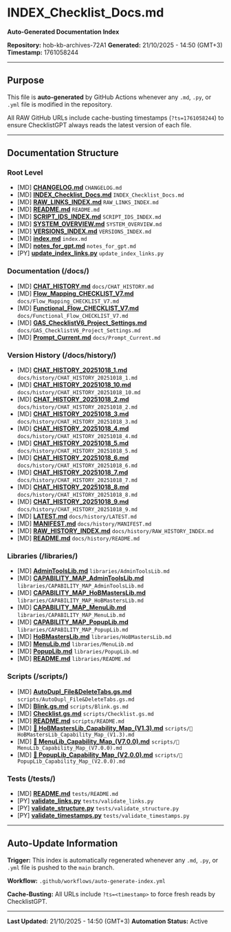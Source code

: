 # INDEX_Checklist_Docs.md
**Auto-Generated Documentation Index**

**Repository:** hob-kb-archives-72A1
**Generated:** 21/10/2025 - 14:50 (GMT+3)
**Timestamp:** 1761058244

---

## Purpose

This file is **auto-generated** by GitHub Actions whenever any `.md`, `.py`, or `.yml` file is modified in the repository.

All RAW GitHub URLs include cache-busting timestamps (`?ts=1761058244`) to ensure ChecklistGPT always reads the latest version of each file.

---

## Documentation Structure


### Root Level

- [MD] **[CHANGELOG.md](https://raw.githubusercontent.com/2mrowman/hob-kb-archives-72A1/refs/heads/main/CHANGELOG.md?ts=1761058244)**
  `CHANGELOG.md`
- [MD] **[INDEX_Checklist_Docs.md](https://raw.githubusercontent.com/2mrowman/hob-kb-archives-72A1/refs/heads/main/INDEX_Checklist_Docs.md?ts=1761058244)**
  `INDEX_Checklist_Docs.md`
- [MD] **[RAW_LINKS_INDEX.md](https://raw.githubusercontent.com/2mrowman/hob-kb-archives-72A1/refs/heads/main/RAW_LINKS_INDEX.md?ts=1761058244)**
  `RAW_LINKS_INDEX.md`
- [MD] **[README.md](https://raw.githubusercontent.com/2mrowman/hob-kb-archives-72A1/refs/heads/main/README.md?ts=1761058244)**
  `README.md`
- [MD] **[SCRIPT_IDS_INDEX.md](https://raw.githubusercontent.com/2mrowman/hob-kb-archives-72A1/refs/heads/main/SCRIPT_IDS_INDEX.md?ts=1761058244)**
  `SCRIPT_IDS_INDEX.md`
- [MD] **[SYSTEM_OVERVIEW.md](https://raw.githubusercontent.com/2mrowman/hob-kb-archives-72A1/refs/heads/main/SYSTEM_OVERVIEW.md?ts=1761058244)**
  `SYSTEM_OVERVIEW.md`
- [MD] **[VERSIONS_INDEX.md](https://raw.githubusercontent.com/2mrowman/hob-kb-archives-72A1/refs/heads/main/VERSIONS_INDEX.md?ts=1761058244)**
  `VERSIONS_INDEX.md`
- [MD] **[index.md](https://raw.githubusercontent.com/2mrowman/hob-kb-archives-72A1/refs/heads/main/index.md?ts=1761058244)**
  `index.md`
- [MD] **[notes_for_gpt.md](https://raw.githubusercontent.com/2mrowman/hob-kb-archives-72A1/refs/heads/main/notes_for_gpt.md?ts=1761058244)**
  `notes_for_gpt.md`
- [PY] **[update_index_links.py](https://raw.githubusercontent.com/2mrowman/hob-kb-archives-72A1/refs/heads/main/update_index_links.py?ts=1761058244)**
  `update_index_links.py`


### Documentation (/docs/)

- [MD] **[CHAT_HISTORY.md](https://raw.githubusercontent.com/2mrowman/hob-kb-archives-72A1/refs/heads/main/docs/CHAT_HISTORY.md?ts=1761058244)**
  `docs/CHAT_HISTORY.md`
- [MD] **[Flow_Mapping_CHECKLIST_V7.md](https://raw.githubusercontent.com/2mrowman/hob-kb-archives-72A1/refs/heads/main/docs/Flow_Mapping_CHECKLIST_V7.md?ts=1761058244)**
  `docs/Flow_Mapping_CHECKLIST_V7.md`
- [MD] **[Functional_Flow_CHECKLIST_V7.md](https://raw.githubusercontent.com/2mrowman/hob-kb-archives-72A1/refs/heads/main/docs/Functional_Flow_CHECKLIST_V7.md?ts=1761058244)**
  `docs/Functional_Flow_CHECKLIST_V7.md`
- [MD] **[GAS_ChecklistV6_Project_Settings.md](https://raw.githubusercontent.com/2mrowman/hob-kb-archives-72A1/refs/heads/main/docs/GAS_ChecklistV6_Project_Settings.md?ts=1761058244)**
  `docs/GAS_ChecklistV6_Project_Settings.md`
- [MD] **[Prompt_Current.md](https://raw.githubusercontent.com/2mrowman/hob-kb-archives-72A1/refs/heads/main/docs/Prompt_Current.md?ts=1761058244)**
  `docs/Prompt_Current.md`


### Version History (/docs/history/)

- [MD] **[CHAT_HISTORY_20251018_1.md](https://raw.githubusercontent.com/2mrowman/hob-kb-archives-72A1/refs/heads/main/docs/history/CHAT_HISTORY_20251018_1.md?ts=1761058244)**
  `docs/history/CHAT_HISTORY_20251018_1.md`
- [MD] **[CHAT_HISTORY_20251018_10.md](https://raw.githubusercontent.com/2mrowman/hob-kb-archives-72A1/refs/heads/main/docs/history/CHAT_HISTORY_20251018_10.md?ts=1761058244)**
  `docs/history/CHAT_HISTORY_20251018_10.md`
- [MD] **[CHAT_HISTORY_20251018_2.md](https://raw.githubusercontent.com/2mrowman/hob-kb-archives-72A1/refs/heads/main/docs/history/CHAT_HISTORY_20251018_2.md?ts=1761058244)**
  `docs/history/CHAT_HISTORY_20251018_2.md`
- [MD] **[CHAT_HISTORY_20251018_3.md](https://raw.githubusercontent.com/2mrowman/hob-kb-archives-72A1/refs/heads/main/docs/history/CHAT_HISTORY_20251018_3.md?ts=1761058244)**
  `docs/history/CHAT_HISTORY_20251018_3.md`
- [MD] **[CHAT_HISTORY_20251018_4.md](https://raw.githubusercontent.com/2mrowman/hob-kb-archives-72A1/refs/heads/main/docs/history/CHAT_HISTORY_20251018_4.md?ts=1761058244)**
  `docs/history/CHAT_HISTORY_20251018_4.md`
- [MD] **[CHAT_HISTORY_20251018_5.md](https://raw.githubusercontent.com/2mrowman/hob-kb-archives-72A1/refs/heads/main/docs/history/CHAT_HISTORY_20251018_5.md?ts=1761058244)**
  `docs/history/CHAT_HISTORY_20251018_5.md`
- [MD] **[CHAT_HISTORY_20251018_6.md](https://raw.githubusercontent.com/2mrowman/hob-kb-archives-72A1/refs/heads/main/docs/history/CHAT_HISTORY_20251018_6.md?ts=1761058244)**
  `docs/history/CHAT_HISTORY_20251018_6.md`
- [MD] **[CHAT_HISTORY_20251018_7.md](https://raw.githubusercontent.com/2mrowman/hob-kb-archives-72A1/refs/heads/main/docs/history/CHAT_HISTORY_20251018_7.md?ts=1761058244)**
  `docs/history/CHAT_HISTORY_20251018_7.md`
- [MD] **[CHAT_HISTORY_20251018_8.md](https://raw.githubusercontent.com/2mrowman/hob-kb-archives-72A1/refs/heads/main/docs/history/CHAT_HISTORY_20251018_8.md?ts=1761058244)**
  `docs/history/CHAT_HISTORY_20251018_8.md`
- [MD] **[CHAT_HISTORY_20251018_9.md](https://raw.githubusercontent.com/2mrowman/hob-kb-archives-72A1/refs/heads/main/docs/history/CHAT_HISTORY_20251018_9.md?ts=1761058244)**
  `docs/history/CHAT_HISTORY_20251018_9.md`
- [MD] **[LATEST.md](https://raw.githubusercontent.com/2mrowman/hob-kb-archives-72A1/refs/heads/main/docs/history/LATEST.md?ts=1761058244)**
  `docs/history/LATEST.md`
- [MD] **[MANIFEST.md](https://raw.githubusercontent.com/2mrowman/hob-kb-archives-72A1/refs/heads/main/docs/history/MANIFEST.md?ts=1761058244)**
  `docs/history/MANIFEST.md`
- [MD] **[RAW_HISTORY_INDEX.md](https://raw.githubusercontent.com/2mrowman/hob-kb-archives-72A1/refs/heads/main/docs/history/RAW_HISTORY_INDEX.md?ts=1761058244)**
  `docs/history/RAW_HISTORY_INDEX.md`
- [MD] **[README.md](https://raw.githubusercontent.com/2mrowman/hob-kb-archives-72A1/refs/heads/main/docs/history/README.md?ts=1761058244)**
  `docs/history/README.md`


### Libraries (/libraries/)

- [MD] **[AdminToolsLib.md](https://raw.githubusercontent.com/2mrowman/hob-kb-archives-72A1/refs/heads/main/libraries/AdminToolsLib.md?ts=1761058244)**
  `libraries/AdminToolsLib.md`
- [MD] **[CAPABILITY_MAP_AdminToolsLib.md](https://raw.githubusercontent.com/2mrowman/hob-kb-archives-72A1/refs/heads/main/libraries/CAPABILITY_MAP_AdminToolsLib.md?ts=1761058244)**
  `libraries/CAPABILITY_MAP_AdminToolsLib.md`
- [MD] **[CAPABILITY_MAP_HoBMastersLib.md](https://raw.githubusercontent.com/2mrowman/hob-kb-archives-72A1/refs/heads/main/libraries/CAPABILITY_MAP_HoBMastersLib.md?ts=1761058244)**
  `libraries/CAPABILITY_MAP_HoBMastersLib.md`
- [MD] **[CAPABILITY_MAP_MenuLib.md](https://raw.githubusercontent.com/2mrowman/hob-kb-archives-72A1/refs/heads/main/libraries/CAPABILITY_MAP_MenuLib.md?ts=1761058244)**
  `libraries/CAPABILITY_MAP_MenuLib.md`
- [MD] **[CAPABILITY_MAP_PopupLib.md](https://raw.githubusercontent.com/2mrowman/hob-kb-archives-72A1/refs/heads/main/libraries/CAPABILITY_MAP_PopupLib.md?ts=1761058244)**
  `libraries/CAPABILITY_MAP_PopupLib.md`
- [MD] **[HoBMastersLib.md](https://raw.githubusercontent.com/2mrowman/hob-kb-archives-72A1/refs/heads/main/libraries/HoBMastersLib.md?ts=1761058244)**
  `libraries/HoBMastersLib.md`
- [MD] **[MenuLib.md](https://raw.githubusercontent.com/2mrowman/hob-kb-archives-72A1/refs/heads/main/libraries/MenuLib.md?ts=1761058244)**
  `libraries/MenuLib.md`
- [MD] **[PopupLib.md](https://raw.githubusercontent.com/2mrowman/hob-kb-archives-72A1/refs/heads/main/libraries/PopupLib.md?ts=1761058244)**
  `libraries/PopupLib.md`
- [MD] **[README.md](https://raw.githubusercontent.com/2mrowman/hob-kb-archives-72A1/refs/heads/main/libraries/README.md?ts=1761058244)**
  `libraries/README.md`


### Scripts (/scripts/)

- [MD] **[AutoDupl_File&DeleteTabs.gs.md](https://raw.githubusercontent.com/2mrowman/hob-kb-archives-72A1/refs/heads/main/scripts/AutoDupl_File&DeleteTabs.gs.md?ts=1761058244)**
  `scripts/AutoDupl_File&DeleteTabs.gs.md`
- [MD] **[Blink.gs.md](https://raw.githubusercontent.com/2mrowman/hob-kb-archives-72A1/refs/heads/main/scripts/Blink.gs.md?ts=1761058244)**
  `scripts/Blink.gs.md`
- [MD] **[Checklist.gs.md](https://raw.githubusercontent.com/2mrowman/hob-kb-archives-72A1/refs/heads/main/scripts/Checklist.gs.md?ts=1761058244)**
  `scripts/Checklist.gs.md`
- [MD] **[README.md](https://raw.githubusercontent.com/2mrowman/hob-kb-archives-72A1/refs/heads/main/scripts/README.md?ts=1761058244)**
  `scripts/README.md`
- [MD] **[🧩 HoBMastersLib_Capability_Map_(V1.3).md](https://raw.githubusercontent.com/2mrowman/hob-kb-archives-72A1/refs/heads/main/scripts/🧩%20HoBMastersLib_Capability_Map_(V1.3).md?ts=1761058244)**
  `scripts/🧩 HoBMastersLib_Capability_Map_(V1.3).md`
- [MD] **[🧩 MenuLib_Capability_Map_(V7.0.0).md](https://raw.githubusercontent.com/2mrowman/hob-kb-archives-72A1/refs/heads/main/scripts/🧩%20MenuLib_Capability_Map_(V7.0.0).md?ts=1761058244)**
  `scripts/🧩 MenuLib_Capability_Map_(V7.0.0).md`
- [MD] **[🧩 PopupLib_Capability_Map_(V2.0.0).md](https://raw.githubusercontent.com/2mrowman/hob-kb-archives-72A1/refs/heads/main/scripts/🧩%20PopupLib_Capability_Map_(V2.0.0).md?ts=1761058244)**
  `scripts/🧩 PopupLib_Capability_Map_(V2.0.0).md`


### Tests (/tests/)

- [MD] **[README.md](https://raw.githubusercontent.com/2mrowman/hob-kb-archives-72A1/refs/heads/main/tests/README.md?ts=1761058244)**
  `tests/README.md`
- [PY] **[validate_links.py](https://raw.githubusercontent.com/2mrowman/hob-kb-archives-72A1/refs/heads/main/tests/validate_links.py?ts=1761058244)**
  `tests/validate_links.py`
- [PY] **[validate_structure.py](https://raw.githubusercontent.com/2mrowman/hob-kb-archives-72A1/refs/heads/main/tests/validate_structure.py?ts=1761058244)**
  `tests/validate_structure.py`
- [PY] **[validate_timestamps.py](https://raw.githubusercontent.com/2mrowman/hob-kb-archives-72A1/refs/heads/main/tests/validate_timestamps.py?ts=1761058244)**
  `tests/validate_timestamps.py`

---

## Auto-Update Information

**Trigger:** This index is automatically regenerated whenever any `.md`, `.py`, or `.yml` file is pushed to the `main` branch.

**Workflow:** `.github/workflows/auto-generate-index.yml`

**Cache-Busting:** All URLs include `?ts=<timestamp>` to force fresh reads by ChecklistGPT.

---

**Last Updated:** 21/10/2025 - 14:50 (GMT+3)
**Automation Status:** Active
